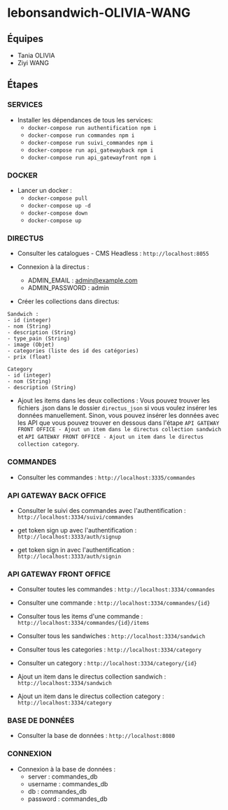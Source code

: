 # lebonsandwich-OLIVIA-WANG

## Équipes
- Tania OLIVIA
- Ziyi WANG


## Étapes
### SERVICES
- Installer les dépendances de tous les services:
  - `docker-compose run authentification npm i`
  - `docker-compose run commandes npm i`
  - `docker-compose run suivi_commandes npm i`
  - `docker-compose run api_gatewayback npm i`
  - `docker-compose run api_gatewayfront npm i`

### DOCKER
- Lancer un docker :
  - `docker-compose pull`
  - `docker-compose up -d`
  - `docker-compose down`
  - `docker-compose up`

### DIRECTUS
- Consulter les catalogues - CMS Headless  :
`http://localhost:8055`

- Connexion à la directus :
  - ADMIN_EMAIL : admin@example.com
  - ADMIN_PASSWORD : admin

- Créer les collections dans directus:
```
Sandwich :
- id (integer)
- nom (String)
- description (String)
- type_pain (String)
- image (Objet)
- categories (liste des id des catégories)
- prix (float)

```
```
Category
- id (integer)
- nom (String)
- description (String)
```

- Ajout les items dans les deux collections :
Vous pouvez trouver les fichiers .json dans le dossier `directus_json` si vous voulez insérer les données manuellement. Sinon, vous pouvez insérer les données avec les API que vous pouvez trouver en dessous dans l'étape `API GATEWAY FRONT OFFICE - Ajout un item dans le directus collection sandwich` et  `API GATEWAY FRONT OFFICE - Ajout un item dans le directus collection category`.

### COMMANDES
- Consulter les commandes :
`http://localhost:3335/commandes`


### API GATEWAY BACK OFFICE
- Consulter le suivi des commandes avec l'authentification :
`http://localhost:3334/suivi/commandes`

- get token sign up avec l'authentification :
`http://localhost:3333/auth/signup`

- get token sign in avec l'authentification :
`http://localhost:3333/auth/signin`


### API GATEWAY FRONT OFFICE
- Consulter toutes les commandes :
`http://localhost:3334/commandes`

- Consulter une commande :
`http://localhost:3334/commandes/{id}`

- Consulter tous les items d'une commande :
`http://localhost:3334/commandes/{id}/items`

- Consulter tous les sandwiches :
`http://localhost:3334/sandwich`

- Consulter tous les categories :
`http://localhost:3334/category`

- Consulter un category :
`http://localhost:3334/category/{id}`

- Ajout un item dans le directus collection sandwich :
`http://localhost:3334/sandwich`

- Ajout un item dans le directus collection category :
`http://localhost:3334/category`


### BASE DE DONNÉES
- Consulter la base de données :
`http://localhost:8080`


### CONNEXION
- Connexion à la base de données :
  - server : commandes_db
  - username : commandes_db
  - db : commandes_db
  - password : commandes_db




